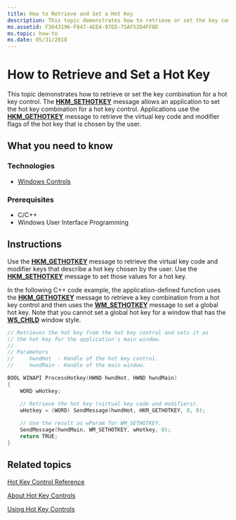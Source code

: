 ```yaml
---
title: How to Retrieve and Set a Hot Key
description: This topic demonstrates how to retrieve or set the key combination for a hot key control.
ms.assetid: F3643196-F847-4EE4-97ED-75AF52D4FF8D
ms.topic: how-to
ms.date: 05/31/2018
---
```


# How to Retrieve and Set a Hot Key

This topic demonstrates how to retrieve or set the key combination for a hot key control. The [**HKM\_SETHOTKEY**](hkm-sethotkey.md) message allows an application to set the hot key combination for a hot key control. Applications use the [**HKM\_GETHOTKEY**](hkm-gethotkey.md) message to retrieve the virtual key code and modifier flags of the hot key that is chosen by the user.

## What you need to know

### Technologies

-   [Windows Controls](window-controls.md)

### Prerequisites

-   C/C++
-   Windows User Interface Programming

## Instructions


Use the [**HKM\_GETHOTKEY**](hkm-gethotkey.md) message to retrieve the virtual key code and modifier keys that describe a hot key chosen by the user. Use the [**HKM\_SETHOTKEY**](hkm-sethotkey.md) message to set those values for a hot key.

In the following C++ code example, the application-defined function uses the [**HKM\_GETHOTKEY**](hkm-gethotkey.md) message to retrieve a key combination from a hot key control and then uses the [**WM\_SETHOTKEY**](/windows/desktop/inputdev/wm-sethotkey) message to set a global hot key. Note that you cannot set a global hot key for a window that has the [**WS\_CHILD**](/windows/desktop/winmsg/window-styles) window style.



```C++
// Retrieves the hot key from the hot key control and sets it as
// the hot key for the application's main window. 
//
// Parameters 
//     hwndHot  - Handle of the hot key control. 
//     hwndMain - Handle of the main window. 

BOOL WINAPI ProcessHotkey(HWND hwndHot, HWND hwndMain) 
{ 
    WORD wHotkey;  

    // Retrieve the hot key (virtual key code and modifiers). 
    wHotkey = (WORD) SendMessage(hwndHot, HKM_GETHOTKEY, 0, 0); 
    
    // Use the result as wParam for WM_SETHOTKEY. 
    SendMessage(hwndMain, WM_SETHOTKEY, wHotkey, 0); 
    return TRUE;
}
```



## Related topics

<dl> <dt>

[Hot Key Control Reference](bumper-hot-key-hot-key-control-reference.md)
</dt> <dt>

[About Hot Key Controls](hot-key-controls.md)
</dt> <dt>

[Using Hot Key Controls](using-hot-key-controls.md)
</dt> </dl>

 

 
